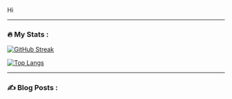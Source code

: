 Hi


---

### :fire: My Stats :
[![GitHub Streak](http://github-readme-streak-stats.herokuapp.com?user=justPlai&theme=dark&background=000000)](https://git.io/streak-stats)

[![Top Langs](https://github-readme-stats.vercel.app/api/top-langs/?username=justPlai&layout=compact&theme=vision-friendly-dark)](https://github.com/anuraghazra/github-readme-stats)

---

### :writing_hand: Blog Posts :